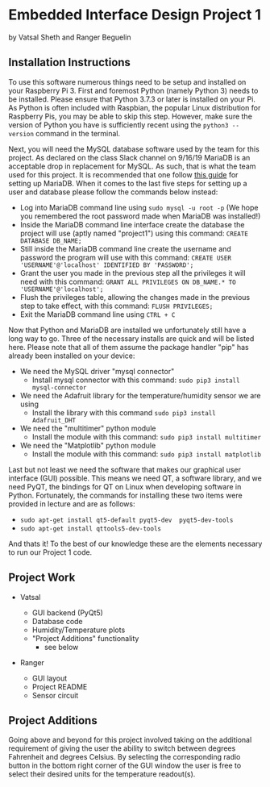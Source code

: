 # Embedded Interface Design Project 1

by Vatsal Sheth and Ranger Beguelin

## Installation Instructions

To use this software numerous things need to be setup and installed on your Raspberry Pi 3. First and foremost Python (namely Python 3)
needs to be installed. Please ensure that Python 3.7.3 or later is installed on your Pi. As Python is often included with Raspbian, the
popular Linux distribution for Raspberry Pis, you may be able to skip this step. However, make sure the version of Python you have is sufficiently recent using the `python3 --version` command in the terminal.

Next, you will need the MySQL database software used by the team for this project. As declared on the class Slack channel on 9/16/19 MariaDB
is an acceptable drop in replacement for MySQL. As such, that is what the team used for this project. It is recommended that one follow
[this guide](https://pimylifeup.com/raspberry-pi-mysql/) for setting up MariaDB. When it comes to the last five steps for setting up a
user and database please follow the commands below instead:

* Log into MariaDB command line using `sudo mysql -u root -p` (We hope you remembered the root password made when MariaDB was installed!)
* Inside the MariaDB command line interface create the database the project will use (aptly named "project1") using this command: `CREATE DATABASE DB_NAME;`
* Still inside the MariaDB command line create the username and password the program will use with this command: `CREATE USER 'USERNAME'@'localhost' IDENTIFIED BY 'PASSWORD';`
* Grant the user you made in the previous step all the privileges it will need with this command: `GRANT ALL PRIVILEGES ON DB_NAME.* TO 'USERNAME'@'localhost';`
* Flush the privileges table, allowing the changes made in the previous step to take effect, with this command: `FLUSH PRIVILEGES;`
* Exit the MariaDB command line using `CTRL + C`

Now that Python and MariaDB are installed we unfortunately still have a long way to go. Three of the necessary installs are quick and will be listed here. Please note that all of them assume the package handler "pip" has already been installed on your device:
* We need the MySQL driver "mysql connector"
  * Install mysql connector with this command: `sudo pip3 install mysql-connector`
* We need the Adafruit library for the temperature/humidity sensor we are using
  * Install the library with this command `sudo pip3 install Adafruit_DHT`
* We need the "multitimer" python module
  * Install the module with this command: `sudo pip3 install multitimer`
* We need the "Matplotlib" python module
  * Install the module with this command: `sudo pip3 install matplotlib`

Last but not least we need the software that makes our graphical user interface (GUI) possible. This means we need QT, a software library, and we need PyQT, the bindings for QT on Linux when developing software in Python. Fortunately, the commands for installing these two items were provided in lecture and are as follows:

* `sudo apt-get install qt5-default pyqt5-dev  pyqt5-dev-tools`
* `sudo apt-get install qttools5-dev-tools`

And thats it! To the best of our knowledge these are the elements necessary to run our Project 1 code.


## Project Work

* Vatsal
  * GUI backend (PyQt5)
  * Database code 
  * Humidity/Temperature plots
  * "Project Additions" functionality
    * see below

* Ranger
  * GUI layout
  * Project README
  * Sensor circuit

## Project Additions

Going above and beyond for this project involved taking on the additional requirement of giving the user the ability to switch between degrees Fahrenheit and degrees Celsius. By selecting the corresponding radio button in the bottom right corner of the GUI window the user is free to select their desired units for the temperature readout(s).

